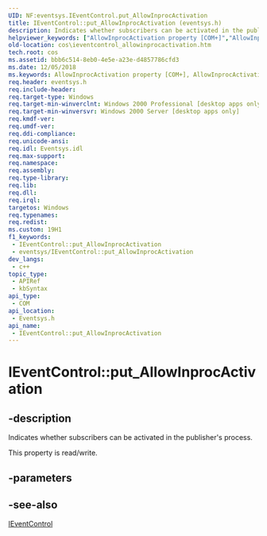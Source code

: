 ```yaml
---
UID: NF:eventsys.IEventControl.put_AllowInprocActivation
title: IEventControl::put_AllowInprocActivation (eventsys.h)
description: Indicates whether subscribers can be activated in the publisher's process.
helpviewer_keywords: ["AllowInprocActivation property [COM+]","AllowInprocActivation property [COM+]","IEventControl interface","IEventControl interface [COM+]","AllowInprocActivation property","IEventControl.AllowInprocActivation","IEventControl.put_AllowInprocActivation","IEventControl::AllowInprocActivation","IEventControl::get_AllowInprocActivation","IEventControl::put_AllowInprocActivation","_cos_IEventControl_Properties","cos.ieventcontrol_allowinprocactivation","eventsys/IEventControl::AllowInprocActivation","eventsys/IEventControl::get_AllowInprocActivation","eventsys/IEventControl::put_AllowInprocActivation","put_AllowInprocActivation"]
old-location: cos\ieventcontrol_allowinprocactivation.htm
tech.root: cos
ms.assetid: bbb6c514-8eb0-4e5e-a23e-d4857786cfd3
ms.date: 12/05/2018
ms.keywords: AllowInprocActivation property [COM+], AllowInprocActivation property [COM+],IEventControl interface, IEventControl interface [COM+],AllowInprocActivation property, IEventControl.AllowInprocActivation, IEventControl.put_AllowInprocActivation, IEventControl::AllowInprocActivation, IEventControl::get_AllowInprocActivation, IEventControl::put_AllowInprocActivation, _cos_IEventControl_Properties, cos.ieventcontrol_allowinprocactivation, eventsys/IEventControl::AllowInprocActivation, eventsys/IEventControl::get_AllowInprocActivation, eventsys/IEventControl::put_AllowInprocActivation, put_AllowInprocActivation
req.header: eventsys.h
req.include-header: 
req.target-type: Windows
req.target-min-winverclnt: Windows 2000 Professional [desktop apps only]
req.target-min-winversvr: Windows 2000 Server [desktop apps only]
req.kmdf-ver: 
req.umdf-ver: 
req.ddi-compliance: 
req.unicode-ansi: 
req.idl: Eventsys.idl
req.max-support: 
req.namespace: 
req.assembly: 
req.type-library: 
req.lib: 
req.dll: 
req.irql: 
targetos: Windows
req.typenames: 
req.redist: 
ms.custom: 19H1
f1_keywords:
 - IEventControl::put_AllowInprocActivation
 - eventsys/IEventControl::put_AllowInprocActivation
dev_langs:
 - c++
topic_type:
 - APIRef
 - kbSyntax
api_type:
 - COM
api_location:
 - Eventsys.h
api_name:
 - IEventControl::put_AllowInprocActivation
---
```


# IEventControl::put_AllowInprocActivation


## -description

Indicates whether subscribers can be activated in the publisher's process.

This property is read/write.

## -parameters

## -see-also

<a href="/windows/desktop/api/eventsys/nn-eventsys-ieventcontrol">IEventControl</a>


